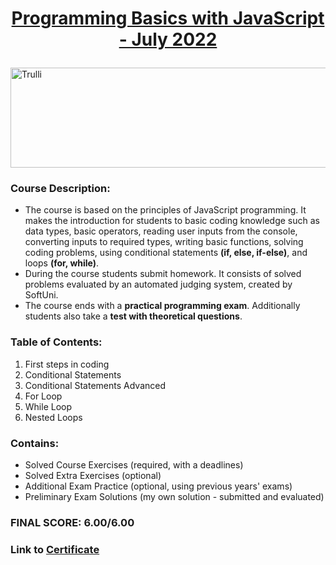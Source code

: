<html>
<body>

# <a href="https://softuni.bg/trainings/3755/programming-basics-with-javascript-july-2022"><p align="center"> Programming Basics with JavaScript - July 2022 </a><p>

<a href="https://softuni.bg/">
<img src="https://camo.githubusercontent.com/faa79249ae3db9bbf97c786a08b2edbe1524a4a2f0ecd7db594efc88e6839d25/68747470733a2f2f676f6f2e676c2f4b596d30547a" alt="Trulli" width="1218" height="160">
</a>

</body>
</html>

### Course Description:
- The course is based on the principles of JavaScript programming. It makes the introduction for students to basic coding knowledge such as data types, basic operators, reading user inputs from the console, converting inputs to required types, writing basic functions, solving coding problems, using conditional statements **(if, else, if-else)**, and loops **(for, while)**.
- During the course students submit homework. It consists of solved problems evaluated by an automated judging system, created by SoftUni.
- The course ends with a **practical programming exam**. Additionally students also take a **test with theoretical questions**.

### Table of Contents:
1. First steps in coding  
2. Conditional Statements 
3. Conditional Statements Advanced 
4. For Loop   
5. While Loop          
6. Nested Loops   

### Contains:
- Solved Course Exercises (required, with a deadlines)
- Solved Extra Exercises (optional)
- Additional Exam Practice (optional, using previous years' exams)
- Preliminary Exam Solutions (my own solution - submitted and evaluated)

### FINAL SCORE: 6.00/6.00
### Link to <a href="https://softuni.bg/certificates/details/140167/31a4474c">Certificate</a>

